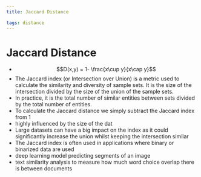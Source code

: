```yaml
---
title: Jaccard Distance

tags: distance 
---
```


# Jaccard Distance
- $$D(x,y) = 1- \frac{x\cup y}{x\cap y}$$
- The Jaccard index (or Intersection over Union) is a metric used to calculate the similarity and diversity of sample sets. It is the size of the intersection divided by the size of the union of the sample sets.
- In practice, it is the total number of similar entities between sets divided by the total number of entities.
- To calculate the Jaccard distance we simply subtract the Jaccard index from 1
- highly influenced by the size of the dat
- Large datasets can have a big impact on the index as it could significantly increase the union whilst keeping the intersection similar
- The Jaccard index is often used in applications where binary or binarized data are used
- deep learning model predicting segments of an image
- text similarity analysis to measure how much word choice overlap there is between documents
























